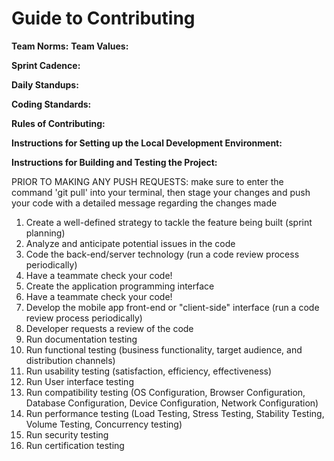 # Guide to Contributing

**Team Norms:**
**Team Values:**

**Sprint Cadence:**

**Daily Standups:**

**Coding Standards:**

**Rules of Contributing:**


**Instructions for Setting up the Local Development Environment:**

**Instructions for Building and Testing the Project:**

PRIOR TO MAKING ANY PUSH REQUESTS: make sure to enter the command 'git pull' into your terminal, then stage your changes and push your code with a detailed message regarding the changes made

1. Create a well-defined strategy to tackle the feature being built (sprint planning)
2. Analyze and anticipate potential issues in the code
3. Code the back-end/server technology (run a code review process periodically)
4. Have a teammate check your code!
5. Create the application programming interface
6. Have a teammate check your code!
7. Develop the mobile app front-end or "client-side" interface (run a code review process periodically)
8. Developer requests a review of the code
9. Run documentation testing
10. Run functional testing (business functionality, target audience, and distribution channels)
11. Run usability testing (satisfaction, efficiency, effectiveness)
12. Run User interface testing
13. Run compatibility testing (OS Configuration, Browser Configuration, Database Configuration, Device Configuration, Network Configuration)
14. Run performance testing (Load Testing, Stress Testing, Stability Testing, Volume Testing, Concurrency testing)
15. Run security testing
16. Run certification testing